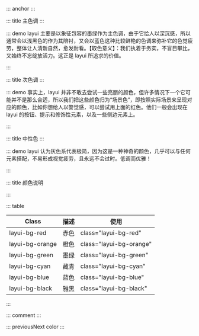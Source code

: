 ::: anchor
:::

::: title 主色调
:::

::: demo layui 主要是以象征包容的墨绿作为主色调，由于它给人以深沉感，所以通常会以浅黑色的作为其陪衬，又会以蓝色这种比较鲜艳的色调来弥补它的色觉疲劳，整体让人清新自然，愈发耐看。【取色意义】：我们执着于务实，不盲目攀比，又始终不忘绽放活力。这正是 layui 所追求的价值。

<template>
    <ul class="layui-row layui-col-space15">
        <li class="layui-col-sm6">
            <div style="background-color: #009688;padding:10px;color:whitesmoke;padding:30px;border-radius:2px;">
                <p>#009688</p><p>
                </p><p tips="">主色调之一</p>
            </div>
        </li>
        <li class="layui-col-sm6">
            <div style="background-color: #5FB878;padding:10px;color:whitesmoke;padding:30px;border-radius:2px;">
                <p>#5FB878</p><p>
                </p><p tips="">一般用于选中状态</p>
            </div>
        </li>
        <li class="layui-col-sm6">
            <div style="background-color: #393D49;padding:10px;color:whitesmoke;padding:30px;border-radius:2px;">
                <p>#393D49</p><p>
                </p><p tips="">通常用于导航</p>
            </div>
        </li>
        <li class="layui-col-sm6">
            <div style="background-color: #1E9FFF;padding:10px;color:whitesmoke;padding:30px;border-radius:2px;">
                <p>#1E9FFF</p><p>
                </p><p tips="">经典蓝</p>
            </div>
        </li>
    </ul>
</template>

<script>
import { ref } from 'vue'

export default {
  setup() {

    return {
    }
  }
}
</script>

:::

::: title 次色调
:::

::: demo 事实上，layui 并非不敢去尝试一些亮丽的颜色，但许多情况下一个它可能并不是那么合适，所以我们把这些颜色归为“场景色”，即按照实际场景来呈现对应的颜色，比如你想给人以警觉感，可以尝试用上面的红色。他们一般会出现在 layui 的按钮、提示和修饰性元素，以及一些侧边元素上。

<template>
<ul class="layui-row layui-col-space15">
      <li class="layui-col-sm6">
        <div style="background-color: #FFB800;padding:10px;color:whitesmoke;padding:30px;border-radius:2px;">
          <p>#FFB800</p><p>
          </p><p tips="">暖色系</p>
        </div>
      </li>
      <li class="layui-col-sm6">
        <div style="background-color: #FF5722;padding:10px;color:whitesmoke;padding:30px;border-radius:2px;">
          <p>#FF5722</p><p>
          </p><p tips="">比较引人注意的颜色</p>
        </div>
      </li>
      <li class="layui-col-sm6">
        <div style="background-color: #01AAED;padding:10px;color:whitesmoke;padding:30px;border-radius:2px;">
          <p>#01AAED</p><p>
          </p><p tips="">文本链接着色</p>
        </div>
      </li>
      <li class="layui-col-sm6">
        <div style="background-color: #2F4056;padding:10px;color:whitesmoke;padding:30px;border-radius:2px;">
          <p>#2F4056</p><p>
          </p><p tips="">侧边色</p>
        </div>
      </li>
    </ul>
</template>

<script>
import { ref } from 'vue'

export default {
  setup() {

    return {
    }
  }
}
</script>

:::

::: title 中性色
:::

::: demo layui 认为灰色系代表极简，因为这是一种神奇的颜色，几乎可以与任何元素搭配，不易形成视觉疲劳，且永远不会过时。低调而优雅！

<template>
<ul class="layui-row site-doc-color site-doc-necolor">
      <li class="layui-col-md12">
        <div style="background-color: #FAFAFA;">
          <p>#FAFAFA</p><p>
        </p></div>
      </li>
      <li class="layui-col-md12">
        <div style="background-color: #f6f6f6;"><p>#F6F6F6</p><p></p></div>
      </li>
      <li class="layui-col-md4">
        <div style="background-color: #eeeeee;"><p>#eeeeee</p><p></p></div>
      </li>
      <li class="layui-col-md4">
        <div style="background-color: #e2e2e2;"><p>#e2e2e2</p><p></p></div>
      </li>
      <li class="layui-col-md4">
        <div style="background-color: #dddddd;"><p>#dddddd</p><p></p></div>
      </li>
      <li class="layui-col-md4">
        <div style="background-color: #d2d2d2;"><p>#d2d2d2</p><p></p></div>
      </li>
      <li class="layui-col-md4">
        <div style="background-color: #cccccc;"><p>#cccccc</p><p></p></div>
      </li>
      <li class="layui-col-md4">
        <div style="background-color: #c2c2c2;"><p>#c2c2c2</p><p></p></div>
      </li>
    </ul>
</template>

<script>
import { ref } from 'vue'

export default {
  setup() {

    return {
    }
  }
}
</script>

:::

::: title 颜色说明

:::

::: table

| Class           | 描述 | 使用                    |
| --------------- | ---- | ----------------------- |
| layui-bg-red    | 赤色 | class="layui-bg-red"    |
| layui-bg-orange | 橙色 | class="layui-bg-orange" |
| layui-bg-green  | 墨绿 | class="layui-bg-green"  |
| layui-bg-cyan   | 藏青 | class="layui-bg-cyan"   |
| layui-bg-blue   | 蓝色 | class="layui-bg-blue"   |
| layui-bg-black  | 雅黑 | class="layui-bg-black"  |

:::

::: comment
:::

::: previousNext color
:::